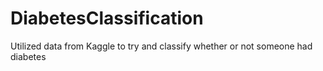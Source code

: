 # DiabetesClassification
Utilized data from Kaggle to try and classify whether or not someone had diabetes
